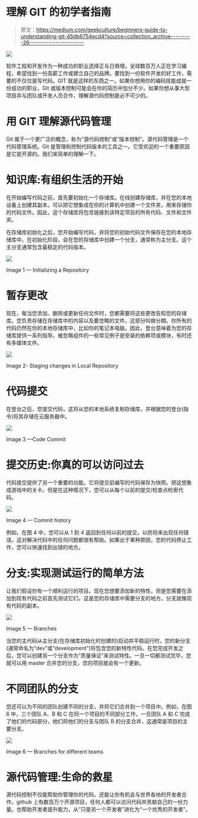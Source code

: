 # 理解 GIT 的初学者指南

> 原文：<https://medium.com/geekculture/beginners-guide-to-understanding-git-45db6754ecd4?source=collection_archive---------26----------------------->

![](img/38c50ea01de2e5a54a9dfa0876525cc9.png)

软件工程和开发作为一种成功的职业选择正与日俱增。全球数百万人正在学习编程，希望找到一份高薪工作或建立自己的品牌。要找到一份软件开发的好工作，需要的不仅仅是写代码。GIT 就是这样的东西之一。如果你想用你的编码技能成就一份成功的职业，Git 或版本控制可能会在你的简历中加分不少。如果你想从事大型项目并与团队或开发人员合作，理解源代码控制是必不可少的。

# 用 GIT 理解源代码管理

Git 属于一个更广泛的概念，称为“源代码控制”或“版本控制”。源代码管理是一个代码管理系统。Git 是管理和控制代码版本的工具之一。它受欢迎的一个重要原因是它是开源的。我们来简单的理解一下。

# 知识库:有组织生活的开始

在开始编写代码之前，首先要初始化一个存储库。在线创建存储库，并在您的本地设备上创建其副本。可以把它想象成在你的计算机中创建一个文件夹，用来存储你的代码文件。因此，这个存储库将包含链接到该特定项目的所有代码、文件和文件夹。

在存储库初始化之后，您开始编写代码，并将您的初始代码文件保存在您的本地存储库中。在初始化阶段，会在您的存储库中创建一个分支，通常称为主分支。这个主分支通常包含最稳定的代码版本。

![](img/cfc2c879fa249d295d0acb576c652e78.png)

Image 1 — Initializing a Repository

# 暂存更改

现在，每当您添加、删除或更新任何文件时，您都需要将这些更改告知您的存储库。您负责存储在存储库中的内容以及要忽略的文件。这部分叫做分期。你所有的代码仍然在你的本地存储库中，比如你的笔记本电脑。因此，登台意味着为您的存储库提供一系列指导。被忽略组件的一些常见例子是安装的依赖项或模块，有时还有多媒体文件。

![](img/6215105ca5a4b01a2ebd82ced8c3c862.png)

Image 2- Staging changes in Local Repository

# 代码提交

在登台之后，您提交代码，这将从您的本地系统复制存储库，并根据您的登台(指令)将其存储在云服务器中。

![](img/e73f128cdb143be8bca63cbf16b12221.png)

Image 3 —Code Commit

# 提交历史:你真的可以访问过去

代码提交提供了另一个重要的功能。它将提交前编写的代码保存为快照。把这想象成游戏中的关卡。但是在这种情况下，您可以从每个以前的提交/检查点检索代码。

![](img/21f70af8436b9e61e46d17042b611151.png)

Image 4 — Commit history

例如，在图 4 中，您可以从 1 到 4 返回到任何以前的提交，以防将来出现任何错误。这对解决代码中的任何问题都很有帮助。如果出于某种原因，您的代码停止工作，您可以快速找到出错的地方。

# 分支:实现测试运行的简单方法

让我们假设你有一个顺利运行的项目。现在您想要添加新的特性，但是您需要在添加到现有代码之前首先测试它们。这是您的存储库中需要分支的地方。分支就像现有代码的副本。

![](img/1762942eae3b52bba25976ae90cd7fa2.png)

Image 5 — Branches

当您的主代码从主分支(在存储库初始化时创建的)启动并平稳运行时，您的新分支(通常命名为“dev”或“development”)将包含您的新特性代码。在您完成开发之后，您可以创建另一个分支作为“质量保证”来测试特性。一旦一切都测试完毕，您就可以用 master 合并您的分支，您的项目就会有一个更新。

# 不同团队的分支

您还可以为不同的团队创建不同的分支，并将它们合并到一个项目中。例如，在图 6 中，三个团队 A、B 和 C 在同一个项目的不同部分工作，一旦团队 A 和 C 完成了他们的代码部分，他们将他们的分支与团队 B 的分支合并，这通常是项目的主要分支。

![](img/0538311079130b922f342ed4e7144799.png)

Image 6 — Branches for different teams

# 源代码管理:生命的救星

源代码控制不仅能帮助你管理你的代码，还能让你有机会与世界各地的开发者合作。github 上有数百万个开源项目，任何人都可以访问代码并贡献自己的一份力量。也帮助开发者提升能力，从“只是另一个开发者”进化为“一个优秀的开发者”。